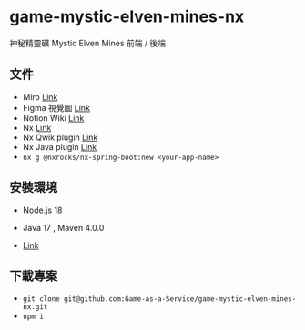 # game-mystic-elven-mines-nx

神秘精靈礦 Mystic Elven Mines
前端 / 後端

## 文件

- Miro [Link](https://miro.com/app/board/uXjVPLbiyto=/)
- Figma 視覺圖 [Link](https://www.figma.com/file/sRcnCyQ1Ka4PjNsYjOhoQ0/)
- Notion Wiki [Link](https://daydaychao.notion.site/ec77da63c00b49c9bb8557fd033c6ba1?v=73f4fe0644d04f1eb290ed509f407e1d)
- Nx [Link](https://nx.dev/)
- Nx Qwik plugin [Link](https://github.com/qwikifiers/qwik-nx)
- Nx Java plugin [Link](https://github.com/tinesoft/nxrocks/tree/develop/packages/nx-spring-boot)
- `nx g @nxrocks/nx-spring-boot:new <your-app-name>`

## 安裝環境

- Node.js 18
- Java 17 , Maven 4.0.0

- [Link](https://daydaychao.notion.site/abba2c2821a54e1cb985c04e4f141725)

## 下載專案

- `git clone git@github.com:Game-as-a-Service/game-mystic-elven-mines-nx.git`
- `npm i`
